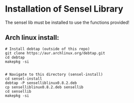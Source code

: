 # Installation of Sensel Library

The sensel lib must be installed to use the functions provided!

## Arch linux install:

```
# Install debtap (outside of this repo)
git clone https://aur.archlinux.org/debtap.git
cd debtap
makepkg -si


# Navigate to this directory (sensel-install)
cd sensel-install
debtap -P senselliblinux0.8.2.deb
cp senselliblinux0.8.2.deb sensellib
cd sensellib
makepkg -si
```
